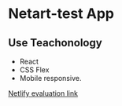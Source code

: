 # Netart-test App

## Use Teachonology

 * React
 * CSS Flex
 * Mobile responsive.

[Netlify   evaluation link](https://net-art-test.netlify.app/)




